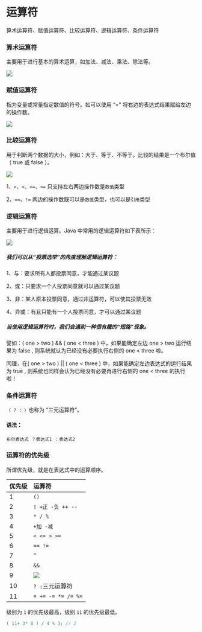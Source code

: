 # 运算符

算术运算符、赋值运算符、比较运算符、逻辑运算符、条件运算符

### 算术运算符

主要用于进行基本的算术运算，如加法、减法、乘法、除法等。

![](/img/arithmetic-operator.jpg)

### 赋值运算符

指为变量或常量指定数值的符号。如可以使用 “=” 将右边的表达式结果赋给左边的操作数。

![](/img/assignment-operators.jpg)

### 比较运算符

用于判断两个数据的大小，例如：大于、等于、不等于。比较的结果是一个布尔值（ true 或 false ）。

![](/img/comparison-operator.jpg)

1、`>`、`<`、`>=`、`<=` 只支持左右两边操作数是`数值`类型

2、`==`、`!=` 两边的操作数既可以是`数值`类型，也可以是`引用`类型

### 逻辑运算符

主要用于进行逻辑运算。Java 中常用的逻辑运算符如下表所示：

![](/img/logical-operator.jpg)

##### 我们可以从“投票选举”的角度理解逻辑运算符：

1、与：要求所有人都投票同意，才能通过某议题

2、或：只要求一个人投票同意就可以通过某议题

3、非：某人原本投票同意，通过非运算符，可以使其投票无效

4、异或：有且只能有一个人投票同意，才可以通过某议题

##### 当使用逻辑运算符时，我们会遇到一种很有趣的“短路”现象。

譬如：( one > two ) && ( one < three ) 中，如果能确定左边 one > two 运行结果为 false , 则系统就认为已经没有必要执行右侧的 one < three 啦。

同理，在( one > two ) || ( one < three ) 中，如果能确定左边表达式的运行结果为 true , 则系统也同样会认为已经没有必要再进行右侧的 one < three 的执行啦！

### 条件运算符

`（ ? : ）`也称为 “三元运算符”。

#### 语法：

```
布尔表达式 ？表达式1 ：表达式2
```

### 运算符的优先级

所谓优先级，就是在表达式中的运算顺序。

|优先级|运算符|
|:--|:--|
|1|`()`|
|2|`! +正 -负 ++ --`|
|3|`* / %`|
|4|`+加 -减`|
|5|`< <= > >=`|
|6|`== !=`|
|7|`^`|
|8|`&&`|
|9|![](/img/logical-or.gif)|
|10|` ? : `三元运算符|
|11|`= += -= *= /= %=`|

级别为 `1` 的优先级最高，级别 `11` 的优先级最低。

```java
( 11+ 3* 8 ) / 4 % 3; // 2
```

